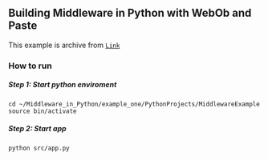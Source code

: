 
## Building Middleware in Python with WebOb and Paste

This example is archive from [`Link`](http://www.giantflyingsaucer.com/blog/?p=4701)

### How to run

##### Step 1: Start python enviroment

```
cd ~/Middleware_in_Python/example_one/PythonProjects/MiddlewareExample
source bin/activate
```
##### Step 2: Start app

```
python src/app.py
```


